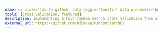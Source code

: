 ```yaml
---
name: <i class='fab fa-github' data-toggle='tooltip' data-placement='bottom' data-delay='250'></i> |&nbsp;Random Search CV
tools: [cross validation, featured]
description: Implementing k-fold random search cross validation from scratch for a KNN classifier.
external_url: https://github.com/Nilavan/RandomSearchCV
---
```

